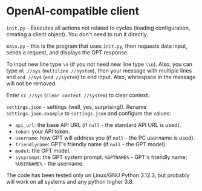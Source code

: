 # OpenAI-compatible client

`init.py` - Executes all actions not related to cycles (loading configuration, creating a client object). You don't need to run it directly.

`main.py` - this is the program that uses `init.py`, then requests data input, sends a request, and displays the GPT response.

To input new line type `\n` (if you not need new line type `\\n`).
Also, you can type `ml //sys` (`multiline //system`), 
then your message with multiple lines and `end //sys` (`end //system`) to end input. 
Also, whitespace in the message will not be removed.

Enter `cc //sys` (`clear context //system`) to clear context.


`settings.json` - settings (well, yes, surprising!). Rename `settings.json.example` to `settings.json` and configure the values:
- `api_url`: the base API URL (if `null` - the standard API URL is used).
- `token`: your API token.
- `username`: how GPT will address you (if `null` - the PC username is used).
- `friendlyname`: GPT's friendly name (if `null` - the GPT model).
- `model`: the GPT model.
- `sysprompt`: the GPT system prompt. `%GPTNAME%` - GPT's friendly name; `%USERNAME%` - the username.

The code has been tested only on Linux/GNU Python 3.12.3, but probably will work on all systems and any python higher 3.8.
